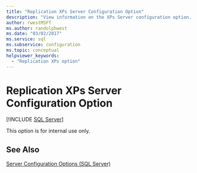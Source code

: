 ```yaml
---
title: "Replication XPs Server Configuration Option"
description: "View information on the XPs Server configuration option. This option is only available for internal use in SQL Server."
author: rwestMSFT
ms.author: randolphwest
ms.date: "03/02/2017"
ms.service: sql
ms.subservice: configuration
ms.topic: conceptual
helpviewer_keywords:
  - "Replication XPs option"
---
```

# Replication XPs Server Configuration Option
 [!INCLUDE [SQL Server](../../includes/applies-to-version/sqlserver.md)]

  This option is for internal use only.  
  
## See Also  
 [Server Configuration Options &#40;SQL Server&#41;](../../database-engine/configure-windows/server-configuration-options-sql-server.md)  
  
  

